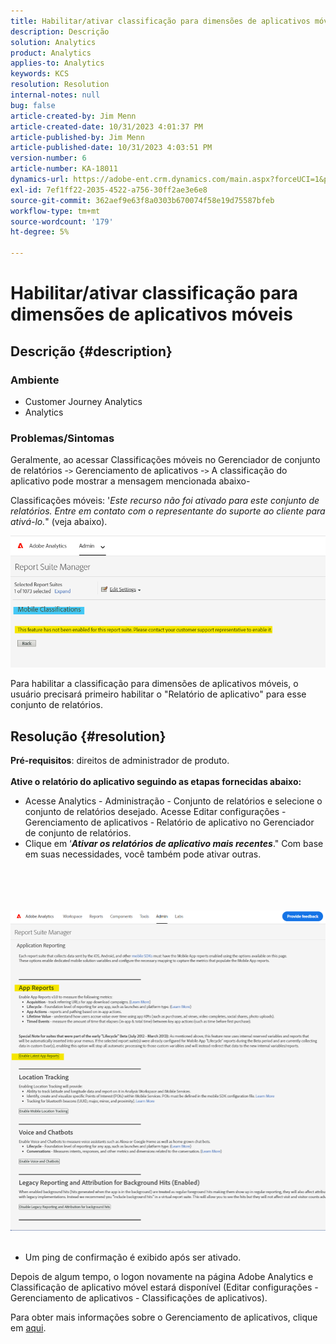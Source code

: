```yaml
---
title: Habilitar/ativar classificação para dimensões de aplicativos móveis
description: Descrição
solution: Analytics
product: Analytics
applies-to: Analytics
keywords: KCS
resolution: Resolution
internal-notes: null
bug: false
article-created-by: Jim Menn
article-created-date: 10/31/2023 4:01:37 PM
article-published-by: Jim Menn
article-published-date: 10/31/2023 4:03:51 PM
version-number: 6
article-number: KA-18011
dynamics-url: https://adobe-ent.crm.dynamics.com/main.aspx?forceUCI=1&pagetype=entityrecord&etn=knowledgearticle&id=29a4f7c0-0678-ee11-8179-6045bd006268
exl-id: 7ef1ff22-2035-4522-a756-30ff2ae3e6e8
source-git-commit: 362aef9e63f8a0303b670074f58e19d75587bfeb
workflow-type: tm+mt
source-wordcount: '179'
ht-degree: 5%

---
```


# Habilitar/ativar classificação para dimensões de aplicativos móveis

## Descrição {#description}


### <b>Ambiente</b>

- Customer Journey Analytics
- Analytics




### <b>Problemas/Sintomas</b>

Geralmente, ao acessar Classificações móveis no Gerenciador de conjunto de relatórios -`>`  Gerenciamento de aplicativos -`>`  A classificação do aplicativo pode mostrar a mensagem mencionada abaixo-

Classificações móveis: &#39;*Este recurso não foi ativado para este conjunto de relatórios. Entre em contato com o representante do suporte ao cliente para ativá-lo.*&quot; (veja abaixo).

![](assets/___2aa4f7c0-0678-ee11-8179-6045bd006268___.png)

Para habilitar a classificação para dimensões de aplicativos móveis, o usuário precisará primeiro habilitar o &quot;Relatório de aplicativo&quot; para esse conjunto de relatórios.


## Resolução {#resolution}

<b>Pré-requisitos</b>: direitos de administrador de produto.<br><br><b>Ative o relatório do aplicativo seguindo as etapas fornecidas abaixo:</b>
- Acesse Analytics - Administração - Conjunto de relatórios e selecione o conjunto de relatórios desejado. Acesse Editar configurações - Gerenciamento de aplicativos -<b> </b>Relatório de aplicativo no Gerenciador de conjunto de relatórios.
- Clique em ‘<b>*Ativar os relatórios de aplicativo mais recentes</b>*.&quot; Com base em suas necessidades, você também pode ativar outras.

<br><br> <br><br>![](assets/0ae3ca9c-b68f-ec11-b400-00224804a35d.png)
 
- Um ping de confirmação é exibido após ser ativado.


Depois de algum tempo, o logon novamente na página Adobe Analytics e Classificação de aplicativo móvel estará disponível (Editar configurações - Gerenciamento de aplicativos - Classificações de aplicativos).

Para obter mais informações sobre o Gerenciamento de aplicativos, clique em [aqui](https://experienceleague.adobe.com/docs/analytics/admin/admin-tools/manage-report-suites/edit-report-suite/app-management/app-reporting.html).
